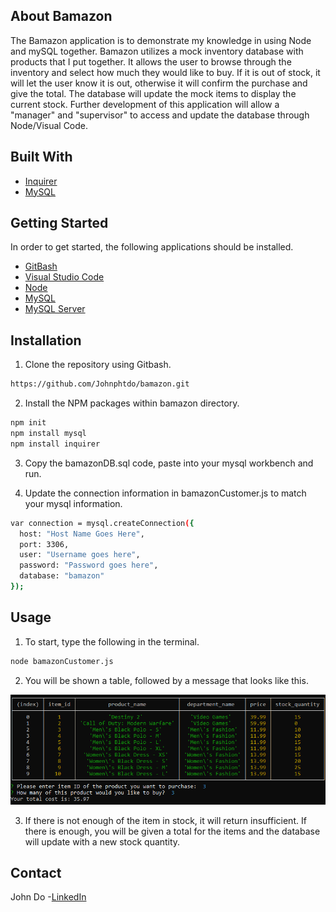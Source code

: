 ## About Bamazon   
The Bamazon application is to demonstrate my knowledge in using Node and mySQL together. Bamazon utilizes a mock inventory database with products that I put together. It allows the user to browse through the inventory and select how much they would like to buy. If it is out of stock, it will let the user know it is out, otherwise it will confirm the purchase and give the total. The database will update the mock items to display the current stock. Further development of this application will allow a "manager" and "supervisor" to access and update the database through Node/Visual Code.

## Built With
* [Inquirer](https://www.npmjs.com/package/inquirer)
* [MySQL](https://www.npmjs.com/package/mysql)

## Getting Started
In order to get started, the following applications should be installed.

* [GitBash](https://git-scm.com/downloads)
* [Visual Studio Code](https://code.visualstudio.com/)
* [Node](https://nodejs.org/en/)
* [MySQL](https://www.mysql.com/products/workbench/)
* [MySQL Server](https://dev.mysql.com/downloads/windows/installer/8.0.html)

## Installation

1. Clone the repository using Gitbash.
```sh
https://github.com/Johnphtdo/bamazon.git
```
2. Install the NPM packages within bamazon directory.
```sh
npm init
npm install mysql
npm install inquirer
```
3. Copy the bamazonDB.sql code, paste into your mysql workbench and run.

4. Update the connection information in bamazonCustomer.js to match your mysql information.
```sh
var connection = mysql.createConnection({
  host: "Host Name Goes Here",
  port: 3306,
  user: "Username goes here",
  password: "Password goes here",
  database: "bamazon"
});
```

## Usage
1. To start, type the following in the terminal.
```sh
node bamazonCustomer.js
```
2. You will be shown a table, followed by a message that looks like this.
<img src = "Assets\Images\Example.png">

3. If there is not enough of the item in stock, it will return insufficient. If there is enough, you will be given a total for the items and the database will update with a new stock quantity.

## Contact
John Do -[LinkedIn](https://www.linkedin.com/in/john-do-a02a4661/)